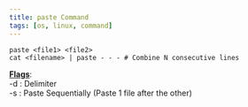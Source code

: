 ```yaml
---
title: paste Command
tags: [os, linux, command]
---
```


````shell
paste <file1> <file2>
cat <filename> | paste - - - # Combine N consecutive lines
````

**<u>Flags</u>**:  
-d : Delimiter  
-s : Paste Sequentially (Paste 1 file after the other)